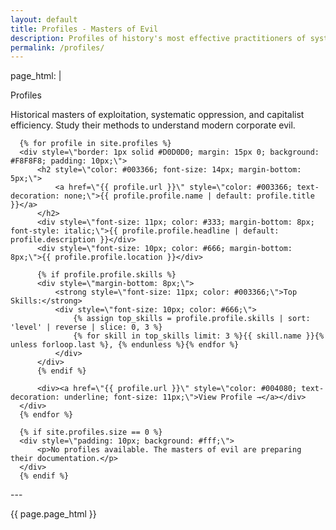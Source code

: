 ```yaml
---
layout: default
title: Profiles - Masters of Evil
description: Profiles of history's most effective practitioners of systematic evil and exploitation
permalink: /profiles/
---
```

page_html: |

  <div style=\"width: 760px; margin: 20px auto; background: #fff; border: 1px solid #CCC;\">
      <div style=\"background: linear-gradient(#6699CC, #4477AA); color: #fff; padding: 10px; font-weight: bold; font-size: 16px; border-bottom: 1px solid #003366;\">Profiles</div>
      <div style=\"padding: 10px; background: #fff;\">
          <p>Historical masters of exploitation, systematic oppression, and capitalist efficiency. Study their methods to understand modern corporate evil.</p>
      </div>

      {% for profile in site.profiles %}
      <div style=\"border: 1px solid #D0D0D0; margin: 15px 0; background: #F8F8F8; padding: 10px;\">
          <h2 style=\"color: #003366; font-size: 14px; margin-bottom: 5px;\">
              <a href=\"{{ profile.url }}\" style=\"color: #003366; text-decoration: none;\">{{ profile.profile.name | default: profile.title }}</a>
          </h2>
          <div style=\"font-size: 11px; color: #333; margin-bottom: 8px; font-style: italic;\">{{ profile.profile.headline | default: profile.description }}</div>
          <div style=\"font-size: 10px; color: #666; margin-bottom: 8px;\">{{ profile.profile.location }}</div>
  
          {% if profile.profile.skills %}
          <div style=\"margin-bottom: 8px;\">
              <strong style=\"font-size: 11px; color: #003366;\">Top Skills:</strong>
              <div style=\"font-size: 10px; color: #666;\">
                  {% assign top_skills = profile.profile.skills | sort: 'level' | reverse | slice: 0, 3 %}
                  {% for skill in top_skills limit: 3 %}{{ skill.name }}{% unless forloop.last %}, {% endunless %}{% endfor %}
              </div>
          </div>
          {% endif %}
  
          <div><a href=\"{{ profile.url }}\" style=\"color: #004080; text-decoration: underline; font-size: 11px;\">View Profile →</a></div>
      </div>
      {% endfor %}
  
      {% if site.profiles.size == 0 %}
      <div style=\"padding: 10px; background: #fff;\">
          <p>No profiles available. The masters of evil are preparing their documentation.</p>
      </div>
      {% endif %}
  </div>
---

{{ page.page_html }}
